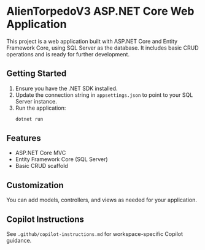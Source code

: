 # AlienTorpedoV3 ASP.NET Core Web Application

This project is a web application built with ASP.NET Core and Entity Framework Core, using SQL Server as the database. It includes basic CRUD operations and is ready for further development.

## Getting Started

1. Ensure you have the .NET SDK installed.
2. Update the connection string in `appsettings.json` to point to your SQL Server instance.
3. Run the application:
   ```powershell
   dotnet run
   ```

## Features
- ASP.NET Core MVC
- Entity Framework Core (SQL Server)
- Basic CRUD scaffold

## Customization
You can add models, controllers, and views as needed for your application.

## Copilot Instructions
See `.github/copilot-instructions.md` for workspace-specific Copilot guidance.
